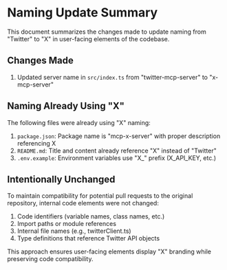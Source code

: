 # Naming Update Summary

This document summarizes the changes made to update naming from "Twitter" to "X" in user-facing elements of the codebase.

## Changes Made

1. Updated server name in `src/index.ts` from "twitter-mcp-server" to "x-mcp-server"

## Naming Already Using "X"

The following files were already using "X" naming:

1. `package.json`: Package name is "mcp-x-server" with proper description referencing X
2. `README.md`: Title and content already reference "X" instead of "Twitter"
3. `.env.example`: Environment variables use "X_" prefix (X_API_KEY, etc.)

## Intentionally Unchanged

To maintain compatibility for potential pull requests to the original repository, internal code elements were not changed:

1. Code identifiers (variable names, class names, etc.)
2. Import paths or module references 
3. Internal file names (e.g., twitterClient.ts)
4. Type definitions that reference Twitter API objects

This approach ensures user-facing elements display "X" branding while preserving code compatibility.
